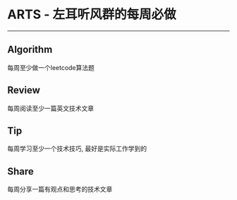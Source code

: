 # ARTS - 左耳听风群的每周必做

---
## Algorithm
每周至少做一个leetcode算法题 


## Review
每周阅读至少一篇英文技术文章 

## Tip
每周学习至少一个技术技巧, 最好是实际工作学到的


## Share
每周分享一篇有观点和思考的技术文章

